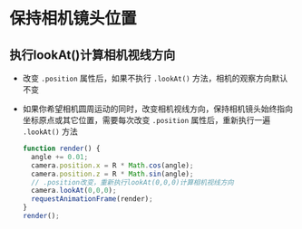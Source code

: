 # 保持相机镜头位置

## 执行lookAt()计算相机视线方向

+ 改变 `.position` 属性后，如果不执行 `.lookAt()` 方法，相机的观察方向默认不变

+ 如果你希望相机圆周运动的同时，改变相机视线方向，保持相机镜头始终指向坐标原点或其它位置，需要每次改变 `.position` 属性后，重新执行一遍 `.lookAt()` 方法

  ```js
  function render() {
    angle += 0.01;
    camera.position.x = R * Math.cos(angle);
    camera.position.z = R * Math.sin(angle);
    // .position改变，重新执行lookAt(0,0,0)计算相机视线方向
    camera.lookAt(0,0,0);
    requestAnimationFrame(render);
  }
  render();
  ```
